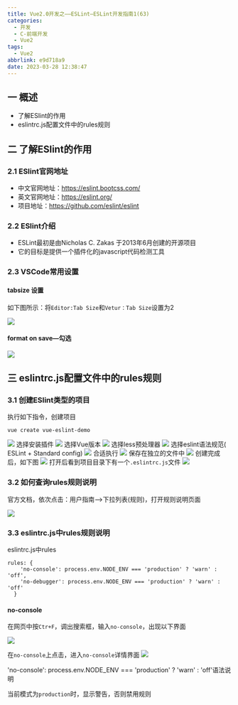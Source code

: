 ```yaml
---
title: Vue2.0开发之——ESLint—ESLint开发指南1(63)
categories:
  - 开发
  - C-前端开发
  - Vue2
tags:
  - Vue2
abbrlink: e9d718a9
date: 2023-03-28 12:38:47
---
```

## 一 概述

* 了解ESlint的作用
* eslintrc.js配置文件中的rules规则

<!--more-->

## 二 了解ESlint的作用

### 2.1 ESlint官网地址

* 中文官网地址：https://eslint.bootcss.com/
* 英文官网地址：https://eslint.org/
* 项目地址：https://github.com/eslint/eslint

### 2.2 ESlint介绍

* ESLint最初是由Nicholas C. Zakas 于2013年6月创建的开源项目
* 它的目标是提供一个插件化的javascript代码检测工具

### 2.3 VSCode常用设置

#### tabsize 设置

如下图所示：将`Editor:Tab Size`和`Vetur：Tab Size`设置为2

![][1]

#### format on save—勾选

![][2]

## 三 eslintrc.js配置文件中的rules规则

### 3.1 创建ESlint类型的项目

执行如下指令，创建项目

```
vue create vue-eslint-demo
```

![][3]
选择安装插件
![][4]
选择Vue版本
![][5]
选择less预处理器
![][6]
选择eslint语法规范( ESLint + Standard config)
![][7]
合适执行
![][8]
保存在独立的文件中
![][9]
创建完成后，如下图
![][10]
打开后看到项目目录下有一个`.eslintrc.js`文件
![][11]

### 3.2 如何查询rules规则说明

官方文档，依次点击：用户指南——>下拉列表(规则)，打开规则说明页面

![][12]

### 3.3 eslintrc.js中rules规则说明

eslintrc.js中rules

```
rules: {
    'no-console': process.env.NODE_ENV === 'production' ? 'warn' : 'off',
    'no-debugger': process.env.NODE_ENV === 'production' ? 'warn' : 'off'
  }
```

#### no-console

在网页中按`Ctr+F`，调出搜索框，输入`no-console`，出现以下界面

![][13]

在`no-console`上点击，进入`no-console`详情界面
![][14]

'no-console': process.env.NODE_ENV === 'production' ? 'warn' : 'off'语法说明

当前模式为`production`时，显示警告，否则禁用规则




[1]:https://raw.githubusercontent.com/PGzxc/CDN/master/blog-vue/vue2.0-63-eslint-vs-tabsize.png
[2]:https://raw.githubusercontent.com/PGzxc/CDN/master/blog-vue/vue2.0-63-eslint-vs-editor-on-save.png
[3]:https://raw.githubusercontent.com/PGzxc/CDN/master/blog-vue/vue2.0-63-eslint-create-pick-preset.png
[4]:https://raw.githubusercontent.com/PGzxc/CDN/master/blog-vue/vue2.0-63-eslint-create-select-features.png
[5]:https://raw.githubusercontent.com/PGzxc/CDN/master/blog-vue/vue2.0-63-eslint-create-vue-version.png
[6]:https://raw.githubusercontent.com/PGzxc/CDN/master/blog-vue/vue2.0-63-eslint-create-less-choice.png
[7]:https://raw.githubusercontent.com/PGzxc/CDN/master/blog-vue/vue2.0-63-eslint-create-standard-choice.png
[8]:https://raw.githubusercontent.com/PGzxc/CDN/master/blog-vue/vue2.0-63-eslint-create-link-on-save.png
[9]:https://raw.githubusercontent.com/PGzxc/CDN/master/blog-vue/vue2.0-63-eslint-create-dedicated-config.png
[10]:https://raw.githubusercontent.com/PGzxc/CDN/master/blog-vue/vue2.0-63-eslint-create-finish.png
[11]:https://raw.githubusercontent.com/PGzxc/CDN/master/blog-vue/vue2.0-63-eslint-create-eslintrc-file.png
[12]:https://raw.githubusercontent.com/PGzxc/CDN/master/blog-vue/vue2.0-63-eslint-rules-doc-open.png
[13]:https://raw.githubusercontent.com/PGzxc/CDN/master/blog-vue/vue2.0-63-eslint-rules-console-explain.png
[14]:https://raw.githubusercontent.com/PGzxc/CDN/master/blog-vue/vue2.0-63-eslint-rules-console-detail.png